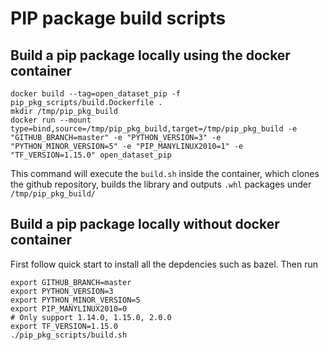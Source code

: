 # PIP package build scripts

## Build a pip package locally using the docker container

```
docker build --tag=open_dataset_pip -f pip_pkg_scripts/build.Dockerfile .
mkdir /tmp/pip_pkg_build
docker run --mount type=bind,source=/tmp/pip_pkg_build,target=/tmp/pip_pkg_build -e "GITHUB_BRANCH=master" -e "PYTHON_VERSION=3" -e "PYTHON_MINOR_VERSION=5" -e "PIP_MANYLINUX2010=1" -e "TF_VERSION=1.15.0" open_dataset_pip
```
This command will execute the `build.sh` inside the container, which clones the
github repository, builds the library and outputs `.whl` packages under
`/tmp/pip_pkg_build/`

## Build a pip package locally without docker container
First follow quick start to install all the depdencies such as bazel. Then run

```
export GITHUB_BRANCH=master
export PYTHON_VERSION=3
export PYTHON_MINOR_VERSION=5
export PIP_MANYLINUX2010=0
# Only support 1.14.0, 1.15.0, 2.0.0
export TF_VERSION=1.15.0
./pip_pkg_scripts/build.sh
```
